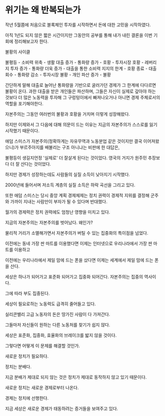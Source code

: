 # 위기는 왜 반복되는가

작년 5월쯤에 처음으로 블록체인 투자를 시작하면서 돈에 대한 고민을 시작하였다.

아직 1년도 되지 않은 짧은 시간이지만 그동안의 공부를 통해 내가 내린 결론을 이번 기회에 정리해보고자 한다.



불황의 사이클



불평등 - 소비력 위축 - 생활 대출 증가 - 통화량 증가 - 호황 - 투자시장 호황 - 레버리지 투자 증가 - 통화량 더욱 증가 - 대출을 통한 소비력 지지의 한계 - 호황 종료 - 대출 회수 - 통화량 감소 - 투자시장 불황 - 개인 파산 증가 - 불황



간단하게 말해 대출로 늘어난 통화량을 기반으로 굴러가던 경제가 그 한계에 다다르면 불황이 온다. 과한 대출을 받은 개인들은 파산하며, 그들은 자신이 실제로 갚아야 하는 것보다 더 많은 노동력을 투자해 그 구렁텅이에서 빠져나오거나 아니면 경제 주체로서의 역할을 포기해야한다.

자본주의는 그동안 여러번의 불황과 호황을 거치며 이렇게 성장해왔다.

하지만 이제와서 그 다음에 대해 의문이 드는 이유는 지금의 자본주의가 스스로를 잃기 시작했기 때문이다.



애덤 스미스가 자본주의(정확하게는 자유무역과 노동분업 같은 것이지만 결국 이어져왔으니)가 부르주아지를 배불리는 구조 아니냐는 비판에 한 대답은,

불평등이 생길지언정 '실제로' 더 잘살게 된다는 것이었다. 영국의 거지가 원주민 추장보다 더 잘 산다는 것이었다.

하지만 경제가 성장하는데도 사람들의 실질 소득이 낮아지기 시작했다.

2000년에 들어서며 저소득 계층의 실질 소득은 하락 곡선을 그리고 있다.



또한 애덤 스미스는 당시 중앙 계획 경제체제는 정치 권력이 경제적 지위를 결정해 군주와 가까이 지내는 사람만이 부자가 될 수 있다며 반대했다.

월가의 경제력은 정치 권력에도 엄청난 영향을 미치고 있다.



지금의 자본주의는 자본주의를 벗어났다. 왜인가?



물리적 거리가 소멸해가면서 자본주의가 버틸 수 있는 집중화의 특이점을 넘었다.

이전에는 동네 가장 싼 마트를 이용했다면 이제는 인터넷으로 우리나라에서 가장 싼 마트를 이용하고

이전에는 우리나라에서 제일 맘에 드는 폰을 샀다면 이제는 세계에서 제일 맘에 드는 폰을 산다.



세상은 하나가 되어가고 표준화 되어가고 집중화 되어간다. 자본주의는 집중의 역사이다.

그에 따라 부도 집중된다.



세상이 필요로하는 노동력도 급격히 줄어들고 있다.

실리콘밸리 고급 노동자의 돈은 땅가진 사람이 다 가져간다.

그들마저 자신들이 원하는 다른 노동처를 찾기가 쉽지 않다.



세상은 표준화, 집중화, 효율화의 브레이크를 밟지 않을 것이다.

그렇다면 어떻게 이 문제를 해결할 것인가.



새로운 정치가 필요하다.

정치는 분배다.

지금 분배가 제대로 되지 않는 것은 정치가 제대로 동작하지 않고 있기 때문이다.



새로운 정치는 새로운 경제로부터 나온다.

경제는 정치에 선행한다.

지금 세상은 새로운 경제가 태동하려는 증거들을 보여주고 있다.

